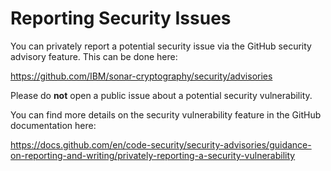 # Reporting Security Issues

You can privately report a potential security issue via the GitHub security advisory feature. This can be done here:

https://github.com/IBM/sonar-cryptography/security/advisories

Please do **not** open a public issue about a potential security vulnerability.

You can find more details on the security vulnerability feature in the GitHub
documentation here:

https://docs.github.com/en/code-security/security-advisories/guidance-on-reporting-and-writing/privately-reporting-a-security-vulnerability
